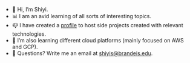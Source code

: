 - 🤖 Hi, I’m Shiyi.
- 📊 I am an avid learning of all sorts of interesting topics.
- 📪 I have created a [profile](https://github.com/shiyissss) to host side projects created with relevant technologies.
- 🌱 I’m also learning different cloud platforms (mainly focused on AWS and GCP).
- 💌 Questions? Write me an email at shiyis@brandeis.edu.

<!---
shiyis/shiyis is a ✨ special ✨ repository because its `README.md` (this file) appears on your GitHub profile.
You can click the Preview link to take a look at your changes.
--->

